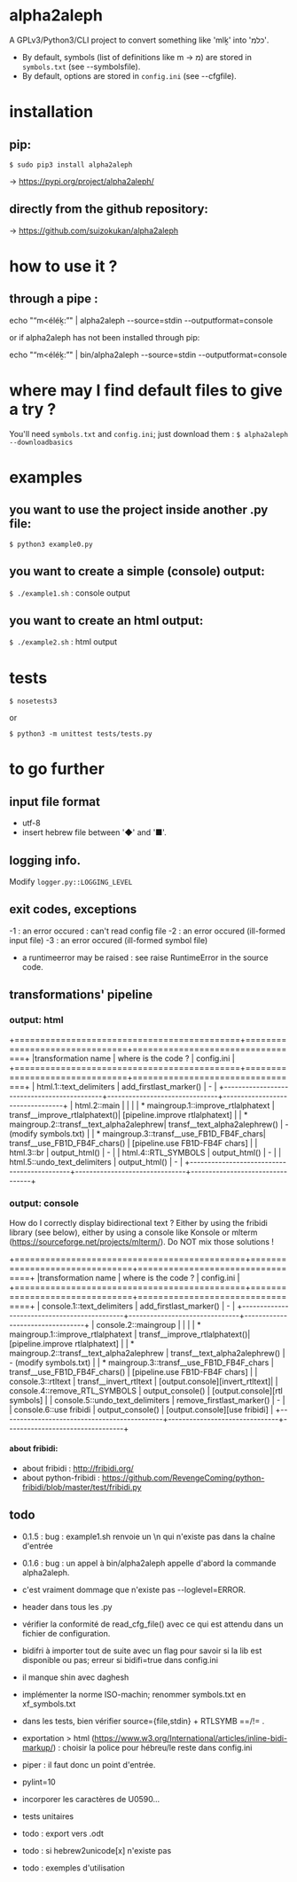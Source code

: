# alpha2aleph
A GPLv3/Python3/CLI project to convert something like 'mlḵ' into 'כלמ'.

* By default, symbols (list of definitions like m → מ) are stored in `symbols.txt` (see --symbolsfile).
* By default, options are stored in `config.ini` (see --cfgfile).

# installation

## pip:
`$ sudo pip3 install alpha2aleph`

→ https://pypi.org/project/alpha2aleph/

## directly from the github repository:
→ https://github.com/suizokukan/alpha2aleph

# how to use it ?
## through a pipe :
echo "“m<éléḵ:”" | alpha2aleph --source=stdin --outputformat=console

or if alpha2aleph has not been installed through pip:

echo "“m<éléḵ:”" | bin/alpha2aleph --source=stdin --outputformat=console

# where may I find default files to give a try ?
You'll need `symbols.txt` and `config.ini`; just download them :
`$ alpha2aleph --downloadbasics`

# examples

## you want to use the project inside another .py file:
`$ python3 example0.py`

## you want to create a simple (console) output:
`$ ./example1.sh` : console output

## you want to create an html output:
`$ ./example2.sh` : html output

# tests
`$ nosetests3`

or

`$ python3 -m unittest tests/tests.py`

# to go further
## input file format
* utf-8
* insert hebrew file between '◆' and '■'.


## logging info.
Modify `logger.py::LOGGING_LEVEL`

## exit codes, exceptions
-1 : an error occured : can't read config file
-2 : an error occured (ill-formed input file)
-3 : an error occured (ill-formed symbol file)

* a runtimeerror may be raised : see raise RuntimeError in the source code.

## transformations' pipeline
### output: html

+============================================+===============================+=================================+
|transformation name                         | where is the code ?           | config.ini                      |
+============================================+===============================+=================================+
| html.1::text_delimiters                    | add_firstlast_marker()        | -                               |
+--------------------------------------------+-------------------------------+---------------------------------+
| html.2::main                               |                               |                                 |
|  * maingroup.1::improve_rtlalphatext       | transf__improve_rtlalphatext()| [pipeline.improve rtlalphatext] |
|  * maingroup.2::transf__text_alpha2alephrew| transf__text_alpha2alephrew() | - (modify symbols.txt)          |
|  * maingroup.3::transf__use_FB1D_FB4F_chars| transf__use_FB1D_FB4F_chars() | [pipeline.use FB1D-FB4F chars]  |
| html.3::br                                 | output_html()                 | -                               |
| html.4::RTL_SYMBOLS                        | output_html()                 | -                               |
| html.5::undo_text_delimiters               | output_html()                 | -                               |
+--------------------------------------------+-------------------------------+---------------------------------+

### output: console

How do I correctly display bidirectional text ?
Either by using the fribidi library (see below), either by using a console like Konsole or mlterm (https://sourceforge.net/projects/mlterm/). Do NOT mix those solutions !

+=============================================+===============================+=================================+
|transformation name                          | where is the code ?           | config.ini                      |
+=============================================+===============================+=================================+
| console.1::text_delimiters                  | add_firstlast_marker()        | -                               |
+---------------------------------------------+-------------------------------+---------------------------------+
| console.2::maingroup                        |                               |                                 |
|  * maingroup.1::improve_rtlalphatext        | transf__improve_rtlalphatext()| [pipeline.improve rtlalphatext] |
|  * maingroup.2::transf__text_alpha2alephrew | transf__text_alpha2alephrew() | - (modify symbols.txt)          |
|  * maingroup.3::transf__use_FB1D_FB4F_chars | transf__use_FB1D_FB4F_chars() | [pipeline.use FB1D-FB4F chars]  |
| console.3::rtltext                          | transf__invert_rtltext        | [output.console][invert_rtltext]|
| console.4::remove_RTL_SYMBOLS               | output_console()              | [output.console][rtl symbols]   |
| console.5::undo_text_delimiters             | remove_firstlast_marker()     | -                               |
| console.6::use fribidi                      | output_console()              | [output.console][use fribidi]   |
+---------------------------------------------+-------------------------------+---------------------------------+

#### about fribidi:
* about fribidi : http://fribidi.org/
* about python-fribidi : https://github.com/RevengeComing/python-fribidi/blob/master/test/fribidi.py

## todo
- 0.1.5 : bug : example1.sh renvoie un \n qui n'existe pas dans la chaîne d'entrée
- 0.1.6 : bug : un appel à bin/alpha2aleph appelle d'abord la commande alpha2aleph.

- c'est vraiment dommage que n'existe pas --loglevel=ERROR.
- header dans tous les .py
- vérifier la conformité de read_cfg_file() avec ce qui est attendu dans un fichier de configuration.
- bidifri à importer tout de suite avec un flag pour savoir si la lib est disponible ou pas; erreur si bidifi=true dans config.ini
- il manque shin avec daghesh
- implémenter la norme ISO-machin; renommer symbols.txt en xf_symbols.txt
- dans les tests, bien vérifier source={file,stdin} + RTLSYMB ==/!= .
- exportation > html (https://www.w3.org/International/articles/inline-bidi-markup/) : choisir la police pour hébreu/le reste dans config.ini
- piper : il faut donc un point d'entrée.
- pylint=10
- incorporer les caractères de U0590...
- tests unitaires
- todo : export vers .odt
- todo : si hebrew2unicode[x] n'existe pas
- todo : exemples d'utilisation
